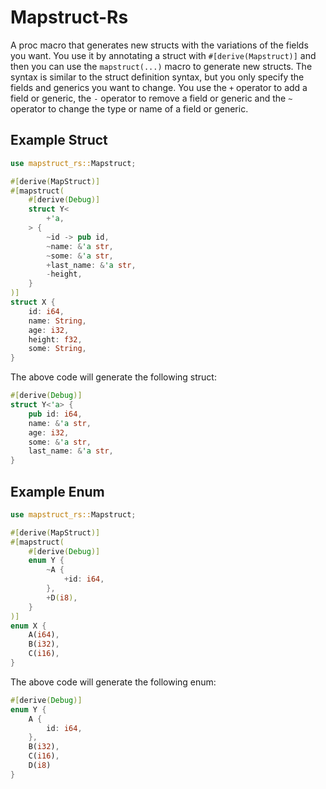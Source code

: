 # Mapstruct-Rs

A proc macro that generates new structs with the variations of the fields you want. You use it by annotating
a struct with `#[derive(Mapstruct)]` and then you can use the `mapstruct(...)` macro to generate new structs.
The syntax is similar to the struct definition syntax, but you only specify the fields and generics you want to change.
You use the `+` operator to add a field or generic, the `-` operator to remove a field or generic and the `~` operator
to change the type or name of a field or generic.

## Example Struct

```rust
use mapstruct_rs::Mapstruct;

#[derive(MapStruct)]
#[mapstruct(
    #[derive(Debug)]
    struct Y<
        +'a,
    > {
        ~id -> pub id,
        ~name: &'a str,
        ~some: &'a str,
        +last_name: &'a str,
        -height,
    }
)]
struct X {
    id: i64,
    name: String,
    age: i32,
    height: f32,
    some: String,
}

```
The above code will generate the following struct:
```rust
#[derive(Debug)]
struct Y<'a> {
    pub id: i64,
    name: &'a str,
    age: i32,
    some: &'a str,
    last_name: &'a str,
}
```

## Example Enum

```rust
use mapstruct_rs::Mapstruct;

#[derive(MapStruct)]
#[mapstruct(
    #[derive(Debug)]
    enum Y {
        ~A {
            +id: i64,
        },
        +D(i8),
    }
)]
enum X {
    A(i64),
    B(i32),
    C(i16),
}
```
The above code will generate the following enum:
```rust
#[derive(Debug)]
enum Y {
    A {
        id: i64,
    },
    B(i32),
    C(i16),
    D(i8)
}
```
